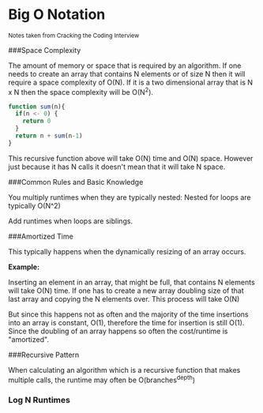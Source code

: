 # Big O Notation
<sub>Notes taken from Cracking the Coding Interview</sub>

###Space Complexity

The amount of memory or space that is required by an algorithm. If one needs to create an array that contains N elements or of size N then it will require a space complexity of O(N). If it is a two dimensional array that is N x N then the space complexity will be O(N<sup>2</sup>).

```javascript
function sum(n){
  if(n <- 0) {
    return 0
  }
  return n + sum(n-1)
}
```
This recursive function above will take O(N) time and O(N) space. However just because it has N calls it doesn't mean that it will take N space.

###Common Rules and Basic Knowledge

You multiply runtimes when they are typically nested: Nested for loops are typically O(N^2)

Add runtimes when loops are siblings.



###Amortized Time

This typically happens when the dynamically resizing of an array occurs.

**Example:**

Inserting an element in an array, that might be full, that contains N elements will take O(N) time. If one has to create a new array doubling size of that last array and copying the N elements over. This process will take O(N)

But since this happens not as often and the majority of the time insertions into an array is constant, O(1), therefore the time for insertion is still O(1). Since the doubling of an array happens so often the cost/runtime is "amortized".


###Recursive Pattern

When calculating an algorithm which is a recursive function that makes multiple calls, the runtime may often be O(branches<sup>depth</sup>)

### Log N Runtimes

